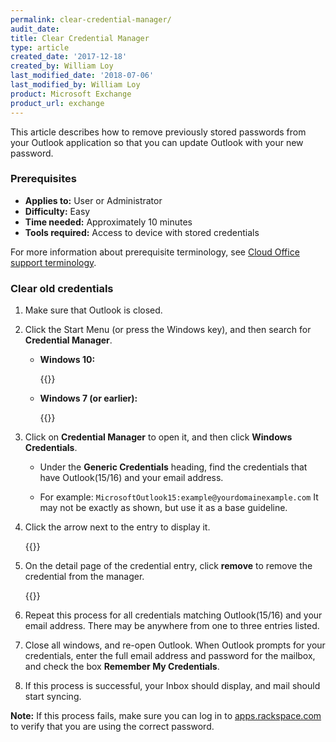 ```yaml
---
permalink: clear-credential-manager/
audit_date:
title: Clear Credential Manager
type: article
created_date: '2017-12-18'
created_by: William Loy
last_modified_date: '2018-07-06'
last_modified_by: William Loy
product: Microsoft Exchange
product_url: exchange
---
```


This article describes how to remove previously stored passwords from your Outlook application so that you can update Outlook with your new password.


### Prerequisites

- **Applies to:** User or Administrator
- **Difficulty:** Easy
- **Time needed:** Approximately 10 minutes
- **Tools required:** Access to device with stored credentials

For more information about prerequisite terminology, see [Cloud Office support terminology](/support/how-to/cloud-office-support-terminology).

### Clear old credentials

1.  Make sure that Outlook is closed.

2.  Click the Start Menu (or press the Windows key), and then search for **Credential Manager**.

    - **Windows 10:**

       {{<image src="win10_start_menu.png" alt="" title="">}}

    - **Windows 7 (or earlier):**

       {{<image src="win7_start_menu.png" alt="" title="">}}

3.  Click on <b>Credential Manager</b> to open it, and then click <b>Windows Credentials</b>.

    - Under the **Generic Credentials** heading, find the credentials that have Outlook(15/16) and your email address.

    - For example: ```MicrosoftOutlook15:example@yourdomainexample.com```
      It may not be exactly as shown, but use it as a base guideline.

4.  Click the arrow next to the entry to display it.

       {{<image src="CredentialManager.png" alt="" title="">}}

5.  On the detail page of the credential entry, click **remove** to remove the credential from the manager.

       {{<image src="CredentialManagerDetail.png" alt="" title="">}}

6.  Repeat this process for all credentials matching Outlook(15/16) and your email address. There may be anywhere from one to three entries listed.

7.  Close all windows, and re-open Outlook. When Outlook prompts for your credentials, enter the full email address and password for the mailbox, and check the box **Remember My Credentials**.

8.  If this process is successful, your Inbox should display, and mail should start syncing.

**Note:** If this process fails, make sure you can log in to [apps.rackspace.com](https://apps.rackspace.com/index.php) to verify that you are using the correct password.

